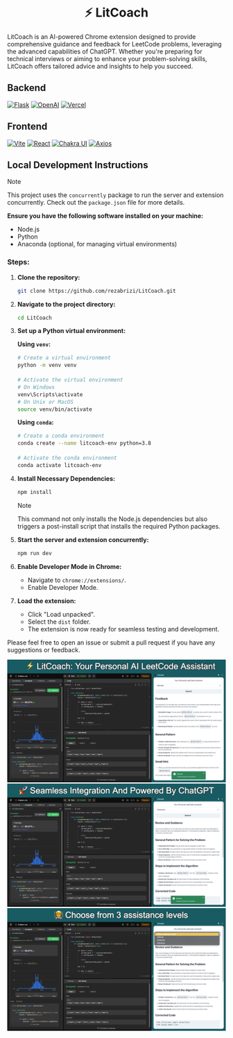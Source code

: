 <h1 align="center">⚡ LitCoach</h1>

LitCoach is an AI-powered Chrome extension designed to provide comprehensive guidance and feedback for LeetCode problems, leveraging the advanced capabilities of ChatGPT. Whether you're preparing for technical interviews or aiming to enhance your problem-solving skills, LitCoach offers tailored advice and insights to help you succeed.

## Backend

[![Flask](https://img.shields.io/badge/Powered_by-Flask-000000?style=for-the-badge&logo=flask)](https://flask.palletsprojects.com/)
[![OpenAI](https://img.shields.io/badge/Powered_by-OpenAI-FF6600?style=for-the-badge&logo=openai)](https://www.openai.com/)
[![Vercel](https://img.shields.io/badge/Deployed_on-Vercel-000000?style=for-the-badge&logo=vercel)](https://vercel.com/)

## Frontend

[![Vite](https://img.shields.io/badge/Powered_by-Vite-646CFF?style=for-the-badge&logo=vite)](https://vitejs.dev/)
[![React](https://img.shields.io/badge/Powered_by-React-61DAFB?style=for-the-badge&logo=react)](https://reactjs.org/)
[![Chakra UI](https://img.shields.io/badge/Styled_with-Chakra_UI-319795?style=for-the-badge&logo=chakra-ui)](https://chakra-ui.com/)
[![Axios](https://img.shields.io/badge/HTTP_requests_with-Axios-009688?style=for-the-badge&logo=axios)](https://www.npmjs.com/package/axios/)

## Local Development Instructions

> [!NOTE]  
> This project uses the `concurrently` package to run the server and extension concurrently. Check out the `package.json` file for more details.

**Ensure you have the following software installed on your machine:**

- Node.js
- Python
- Anaconda (optional, for managing virtual environments)

### Steps:

1. **Clone the repository:**

    ```bash
    git clone https://github.com/rezabrizi/LitCoach.git
    ```

2. **Navigate to the project directory:**

    ```bash
    cd LitCoach
    ```

3. **Set up a Python virtual environment:**

    **Using `venv`:**

    ```bash
    # Create a virtual environment
    python -m venv venv

    # Activate the virtual environment
    # On Windows
    venv\Scripts\activate
    # On Unix or MacOS
    source venv/bin/activate
    ```

    **Using `conda`:**

    ```bash
    # Create a conda environment
    conda create --name litcoach-env python=3.8

    # Activate the conda environment
    conda activate litcoach-env
    ```

4. **Install Necessary Dependencies:**

    ```bash
    npm install
    ```
    > [!NOTE]  
    > This command not only installs the Node.js dependencies but also triggers a post-install script that installs the required Python packages.

5. **Start the server and extension concurrently:**

    ```bash
    npm run dev
    ```

6. **Enable Developer Mode in Chrome:**

    - Navigate to `chrome://extensions/`.
    - Enable Developer Mode.

7. **Load the extension:**

    - Click "Load unpacked".
    - Select the `dist` folder.
    - The extension is now ready for seamless testing and development.

Please feel free to open an issue or submit a pull request if you have any suggestions or feedback.

![Sample Image 1](assets/Preview1.jpg)
![Sample Image 2](assets/Preview2.jpg)
![Sample Image 3](assets/Preview3.jpeg)
